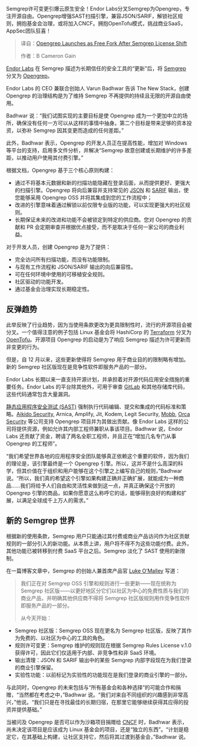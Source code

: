 <!--
title: Opengrep 在 Semgrep 许可证变更后作为免费 Fork 发布
cover: https://cdn.thenewstack.io/media/2025/02/9a2225f8-a-calvar-o5fccjrump0-unsplash.jpg
summary: Semgrep许可变更引爆云原生安全！Endor Labs分叉Semgrep为Opengrep，专注开源自由。Opengrep增强SAST扫描引擎，兼容JSON/SARIF，解锁社区规则，拥抱基金会治理，或将加入CNCF。拥抱OpenTofu模式，挑战商业SaaS，AppSec团队狂喜！
-->

Semgrep许可变更引爆云原生安全！Endor Labs分叉Semgrep为Opengrep，专注开源自由。Opengrep增强SAST扫描引擎，兼容JSON/SARIF，解锁社区规则，拥抱基金会治理，或将加入CNCF。拥抱OpenTofu模式，挑战商业SaaS，AppSec团队狂喜！

> 译自：[Opengrep Launches as Free Fork After Semgrep License Shift](https://thenewstack.io/opengrep-launches-as-free-fork-after-semgrep-license-shift/)
> 
> 作者：B Cameron Gain

[Endor Labs](https://thenewstack.io/endor-labs-station-9s-top-10-open-source-security-risks/) 在 Semgrep 描述为长期信任的安全工具的“更新”后，将 [Semgrep](https://thenewstack.io/the-security-tooling-faceoff-open-source-security-vs-commercial/) 分叉为 [Opengrep](https://www.opengrep.dev/)。

Endor Labs 的 CEO 兼联合创始人 Varun Badhwar 告诉 The New Stack，创建 Opengrep 的治理结构是为了维持 Semgrep 不再提供的持续且无限的开源自由使用。

Badhwar 说：“我们试图实现的主要目标是使 Opengrep 成为一个更加中立的场所，确保没有任何一方可以从这样的事情中抽身。第二个目标是带来足够的资本投资，以弥补 Semgrep 因其变更而造成的任何差距。”

此外，Badhwar 表示，Opengrep 的开发人员正在提高性能，增加对 Windows 等平台的支持，启用多文件分析，并解决“Semgrep 故意创建或长期维护的许多差距，以推动用户使用其付费引擎。”

根据文档，Opengrep 基于三个核心原则构建：

- 通过不将基本元数据和新的扫描功能隐藏在登录后面，从而提供更好、更强大的扫描引擎。Opengrep 将向后兼容并支持常见的 [JSON](https://thenewstack.io/working-with-json-data-in-python/) 和 [SARIF](https://sarifweb.azurewebsites.net/) 输出，使您能够采用 Opengrep OSS 并将其集成到您的工作流程中；
- 改进的引擎意味着通过解锁以前仅限专业版的功能，可以实现更强大的社区规则。
- 长期保证未来的改进和功能不会被锁定到特定的供应商。您对 Opengrep 的贡献和 PR 会定期审查并根据优点接受，而不是取决于任何一家公司的商业利益。

对于开发人员，创建 Opengrep 是为了提供：

- 完全访问所有扫描功能，而没有功能限制。
- 与现有工作流程和 JSON/SARIF 输出的向后兼容性。
- 可在任何环境中使用的可移植安全规则。
- 社区驱动的功能开发。
- 通过基金会治理实现长期稳定性。

## 反弹趋势

此举反映了行业趋势，因为当使用条款更改为更具限制性时，流行的开源项目会被分叉。一个值得注意的例子包括 Linux 基金会将 HashiCorp 的 [Terraform](https://thenewstack.io/terraform-gets-ai-boost-in-new-cloud-management-platform/) 分叉为 [OpenTofu](https://thenewstack.io/opentofu-turns-one-with-opentofu-1-9-0/)。开源项目 Opengrep 的启动是为了响应 Semgrep 描述为许可更新而非变更的行为。

但是，自 12 月以来，这些更新使得将 Semgrep 用于商业目的的限制略有增加。新的 Semgrep 社区版现在是竞争性软件即服务产品的一部分。

Endor Labs 长期以来一直支持开源计划，并承担着对开源代码应用安全措施的重要任务。Endor Labs 的平台除其他外，可用于审查 [GitLab](https://about.gitlab.com/?utm_content=inline+mention) 和其他存储库代码，这些代码通常包含大量漏洞。

[静态应用程序安全测试 (SAST)](https://thenewstack.io/why-you-still-need-dynamic-application-security-testing/) 强制执行代码编辑、提交和集成的代码标准和策略。[Aikido Security](https://www.aikido.dev/), Arnica, Amplify, Jit, Kodem, Legit Security, [Mobb](https://thenewstack.io/shifting-left-is-now-mainstream-for-developers-or-is-it/), [Orca Security](https://thenewstack.io/orca-security-launches-first-k8s-testing-staging-environment/) 等公司支持 Opengrep 项目并为其做出贡献。像 Endor Labs 这样的公司将提供资源，例如允许其内部工程师兼职从事该项目。Badhwar 说，Endor Labs 还贡献了资金，聘请了两名全职工程师，并且正在“增加几名专门从事 Opengrep 的工程师”。

“我们希望世界各地的应用程序安全团队能够真正依赖这个重要的软件，因为我们的理论是，该引擎最终是一个 Opengrep 引擎。所以，这并不是什么高深的科学，但其价值在于组织和用户能够在这个引擎之上编写自己的规则，”Badhwar 说。“所以，我们真的希望这个引擎如果构建正确并正确扩展，就能成为一种商品……我们将给予人们自由和灵活性来做到这一点，并真正确保这个开放的 Opengrep 引擎的商品，如果你愿意这么称呼它的话，能够得到良好的构建和扩展，以满足全球成千上万人的需求。”

## 新的 Semgrep 世界

根据新的使用条款，Semgrep 用户只能通过其付费或商业产品访问作为社区贡献规则的一部分引入的新功能。从本质上讲，用户将不得不为这些功能付费。此外，其他功能已被转移到付费 SaaS 平台之后。Semgrep 淡化了 SAST 使用的新限制。

在一篇博客文章中，Semgrep 的创始人兼首席产品官 [Luke O’Malley](https://www.linkedin.com/in/dlukeomalley/) 写道：

> 我们正在对 Semgrep OSS 引擎和规则进行一些更新——现在统称为 Semgrep 社区版——以更好地区分它们以社区为中心的免费性质与我们的商业产品，并明确其他供应商不得将 Semgrep 社区版规则用作竞争性软件即服务产品的一部分。
>
> 从今天开始：

- Semgrep 社区版：Semgrep OSS 现在更名为 Semgrep 社区版，反映了其作为免费的、以社区为中心的工具的角色。
- 规则许可变更：Semgrep 维护的规则现在根据 Semgrep Rules License v.1.0 获得许可，因此它们仅适用于内部、非竞争性和非 SaaS 环境。
- 输出清理：JSON 和 SARIF 输出中的某些 Semgrep 内部字段现在为我们登录的商业引擎保留。
- 实验性功能：以前标记为实验性的功能现在是我们登录的商业引擎的一部分。

与此同时，Opengrep 的未来包括与“所有基金会和各种选择”的可能合作和捐赠，“当然都在考虑之中，”Badhwar 说。“我们对来自不同组织的兴趣感到非常高兴，”他说。“我们只是在寻找最佳的长期归宿，在那里它能够继续获得其应得的投资并提供基础。”

当被问及 Opengrep 是否可以作为沙箱项目捐赠给 [CNCF](https://cncf.io/?utm_content=inline+mention) 时，Badhwar 表示，尚未决定该项目是应该成为 Linux 基金会的项目，还是“独立的东西”。“计划是稳定它，在其基础上构建，让社区支持它，然后将其过渡到基金会，”Badhwar 说。